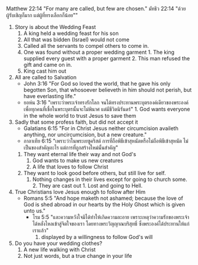Matthew 22:14 "For many are called, but few are chosen."
มัทธิว 22:14 "ด้วยผู้รับเชิญก็มาก แต่ผู้ที่ทรงเลือกก็น้อย""

1. Story is about the Wedding Feast
    1. A king held a wedding feast for his son
    2. All that was bidden (Israel) would not come
	  3. Called all the servants to compel others to come in.
	  4. One was found without a proper wedding garment
	    1. The king supplied every guest with a proper garment
	    2. This man refused the gift and came on in.
	  5. King cast him out
2. All are called to Salvation
	  - John 3:16 "For God so loved the world, that he gave his only begotten Son, that whosoever believeth in him should not perish, but have everlasting life."
	  - ยอห์น 3:16 "เพราะว่าพระเจ้าทรงรักโลก จนได้ทรงประทานพระบุตรองค์เดียวของพระองค์ เพื่อทุกคนที่เชื่อในพระบุตรนั้นจะไม่พินาศ แต่มีชีวิตนิรันดร์"
       1. God wants everyone in the whole world to trust Jesus to save them
3. Sadly that some profess faith, but did not accept it
	  - Galatians 6:15 "For in Christ Jesus neither circumcision availeth anything, nor uncircumcision, but a new creature."
	  - กาลาเทีย 6:15 "เพราะว่าในพระเยซูคริสต์ การที่ถือพิธีเข้าสุหนัตหรือไม่ถือพิธีเข้าสุหนัต ไม่เป็นของสำคัญอะไร แต่การที่ถูกสร้างใหม่นั้นสำคัญ"
	1. They want eternal life their way and not God's
        1. God wants to make us new creatures
        1. A life that loves to follow Christ
    2. They want to look good before others, but still live for self.
          1. Nothing changes in their lives except for going to church some.
	        2. They are cast out
		          1. Lost and going to Hell.
4. True Christians love Jesus enough to follow after Him
    - Romans 5:5 "And hope maketh not ashamed; because the love of God is shed abroad in our hearts by the Holy Ghost which is given unto us."
	  - โรม 5:5 "และความหวังใจมิได้ทำให้เกิดความละอาย เพราะเหตุว่าความรักของพระเจ้าได้หลั่งไหลเข้าสู่จิตใจของเรา โดยทางพระวิญญาณบริสุทธิ์ ซึ่งพระองค์ได้ประทานให้แก่เราแล้ว"
        1. displayed by a willingness to follow God's will
4. Do you have your wedding clothes?
    1. A new life walking with Christ
    2. Not just words, but a true change in your life
